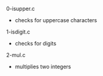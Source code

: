 0-isupper.c
* checks for uppercase characters

1-isdigit.c
* checks for digits

2-mul.c
* multiplies two integers
